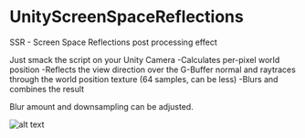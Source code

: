 # UnityScreenSpaceReflections
SSR - Screen Space Reflections post processing effect

Just smack the script on your Unity Camera
-Calculates per-pixel world position
-Reflects the view direction over the G-Buffer normal and raytraces through the world position texture (64 samples, can be less)
-Blurs and combines the result

Blur amount and downsampling can be adjusted.

![alt text](https://s17.postimg.cc/qtz1ro067/ssr.jpg)
